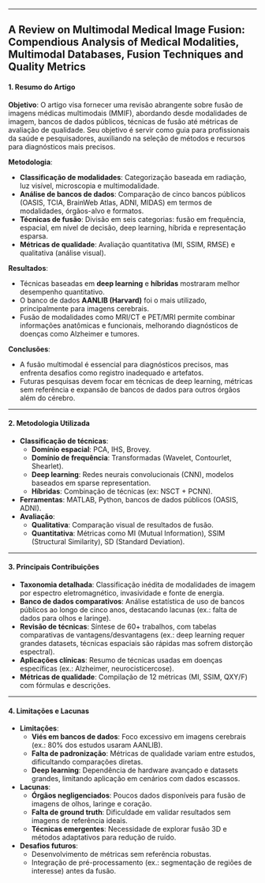 ***

## A Review on Multimodal Medical Image Fusion: Compendious Analysis of Medical Modalities, Multimodal Databases, Fusion Techniques and Quality Metrics

#### 1. **Resumo do Artigo** 

**Objetivo**: 
O artigo visa fornecer uma revisão abrangente sobre fusão de imagens médicas multimodais (MMIF), abordando desde modalidades de imagem, bancos de dados públicos, técnicas de fusão até métricas de avaliação de qualidade. Seu objetivo é servir como guia para profissionais da saúde e pesquisadores, auxiliando na seleção de métodos e recursos para diagnósticos mais precisos.  

**Metodologia**:  
- **Classificação de modalidades**: Categorização baseada em radiação, luz visível, microscopia e multimodalidade.  
- **Análise de bancos de dados**: Comparação de cinco bancos públicos (OASIS, TCIA, BrainWeb Atlas, ADNI, MIDAS) em termos de modalidades, órgãos-alvo e formatos.  
- **Técnicas de fusão**: Divisão em seis categorias: fusão em frequência, espacial, em nível de decisão, deep learning, híbrida e representação esparsa.  
- **Métricas de qualidade**: Avaliação quantitativa (MI, SSIM, RMSE) e qualitativa (análise visual).  

**Resultados**:  
- Técnicas baseadas em **deep learning** e **híbridas** mostraram melhor desempenho quantitativo.  
- O banco de dados **AANLIB (Harvard)** foi o mais utilizado, principalmente para imagens cerebrais.  
- Fusão de modalidades como MRI/CT e PET/MRI permite combinar informações anatômicas e funcionais, melhorando diagnósticos de doenças como Alzheimer e tumores.  

**Conclusões**:  
- A fusão multimodal é essencial para diagnósticos precisos, mas enfrenta desafios como registro inadequado e artefatos.  
- Futuras pesquisas devem focar em técnicas de deep learning, métricas sem referência e expansão de bancos de dados para outros órgãos além do cérebro.  

***
#### 2. **Metodologia Utilizada**  

- **Classificação de técnicas**:  
  - **Domínio espacial**: PCA, IHS, Brovey.  
  - **Domínio de frequência**: Transformadas (Wavelet, Contourlet, Shearlet).  
  - **Deep learning**: Redes neurais convolucionais (CNN), modelos baseados em sparse representation.  
  - **Híbridas**: Combinação de técnicas (ex: NSCT + PCNN).  
- **Ferramentas**: MATLAB, Python, bancos de dados públicos (OASIS, ADNI).  
- **Avaliação**:  
  - **Qualitativa**: Comparação visual de resultados de fusão.  
  - **Quantitativa**: Métricas como MI (Mutual Information), SSIM (Structural Similarity), SD (Standard Deviation).  

***
#### 3. **Principais Contribuições**  

- **Taxonomia detalhada**: Classificação inédita de modalidades de imagem por espectro eletromagnético, invasividade e fonte de energia.  
- **Banco de dados comparativos**: Análise estatística de uso de bancos públicos ao longo de cinco anos, destacando lacunas (ex.: falta de dados para olhos e laringe).  
- **Revisão de técnicas**: Síntese de 60+ trabalhos, com tabelas comparativas de vantagens/desvantagens (ex.: deep learning requer grandes datasets, técnicas espaciais são rápidas mas sofrem distorção espectral).  
- **Aplicações clínicas**: Resumo de técnicas usadas em doenças específicas (ex.: Alzheimer, neurocisticercose).  
- **Métricas de qualidade**: Compilação de 12 métricas (MI, SSIM, QXY/F) com fórmulas e descrições.  

***
#### 4. **Limitações e Lacunas**  

- **Limitações**:  
  - **Viés em bancos de dados**: Foco excessivo em imagens cerebrais (ex.: 80% dos estudos usaram AANLIB).  
  - **Falta de padronização**: Métricas de qualidade variam entre estudos, dificultando comparações diretas.  
  - **Deep learning**: Dependência de hardware avançado e datasets grandes, limitando aplicação em cenários com dados escassos.  
- **Lacunas**:  
  - **Órgãos negligenciados**: Poucos dados disponíveis para fusão de imagens de olhos, laringe e coração.  
  - **Falta de ground truth**: Dificuldade em validar resultados sem imagens de referência ideais.  
  - **Técnicas emergentes**: Necessidade de explorar fusão 3D e métodos adaptativos para redução de ruído.  
- **Desafios futuros**:  
  - Desenvolvimento de métricas sem referência robustas.  
  - Integração de pré-processamento (ex.: segmentação de regiões de interesse) antes da fusão.  